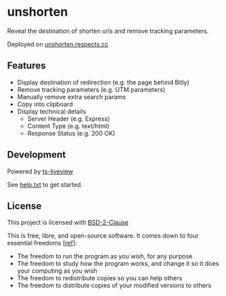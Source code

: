 # unshorten

Reveal the destination of shorten urls and remove tracking parameters.

Deployed on [unshorten.respects.cc](https://unshorten.respects.cc/)

## Features

- Display destination of redirection (e.g. the page behind Bitly)
- Remove tracking parameters (e.g. UTM parameters)
- Manually remove extra search params
- Copy into clipboard
- Display technical details
  - Server Header (e.g. Express)
  - Content Type (e.g. text/html)
  - Response Status (e.g. 200 OK)

## Development

Powered by [ts-liveview](https://github.com/beenotung/ts-liveview/blob/v5-minimal-template/README.md)

See [help.txt](help.txt) to get started.

## License

This project is licensed with [BSD-2-Clause](./LICENSE)

This is free, libre, and open-source software. It comes down to four essential freedoms [[ref]](https://seirdy.one/2021/01/27/whatsapp-and-the-domestication-of-users.html#fnref:2):

- The freedom to run the program as you wish, for any purpose
- The freedom to study how the program works, and change it so it does your computing as you wish
- The freedom to redistribute copies so you can help others
- The freedom to distribute copies of your modified versions to others
